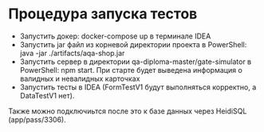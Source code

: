 # Процедура запуска тестов

- Запустить докер: docker-compose up в терминале IDEA
- Запустить jar файл из корневой директории проекта в PowerShell: java -jar ./artifacts/aqa-shop.jar
- Запустить сервер в директории qa-diploma-master/gate-simulator в PowerShell: npm start. При старте будет выведена информация о валидных и невалидных карточках
- Запустить тесты в IDEA (FormTestV1 будут выполняться корректно, а DataTestV1 нет).

Также можно подключиьтся после это к базе данных через HeidiSQL (app/pass/3306).
